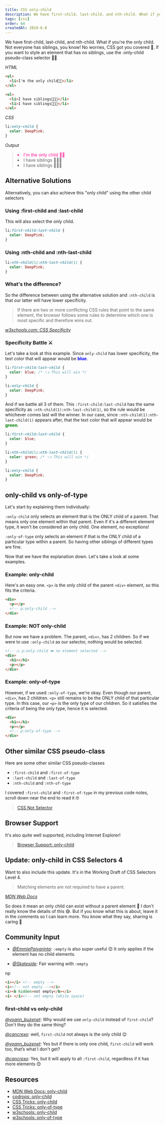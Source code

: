 ```yaml
---
title: CSS only-child
description: We have first-child, last-child, and nth-child. What if you're the only child? No problem, CSS got you! Let's learn how only-child works.
tags: [css]
order: 64
createdAt: 2019-6-8
---
```


We have first-child, last-child, and nth-child. What if you're the only child. Not everyone has siblings, you know! No worries, CSS got you covered 🤗. If you want to style an element that has no siblings, use the :only-child pseudo-class selector 👩‍👧

_HTML_

```html
<ul>
  <li>I'm the only child👩‍👧</li>
</ul>

<ul>
  <li>I have siblings👩‍👧‍👧</li>
  <li>I have siblings👩‍👧‍👧</li>
</ul>
```

_CSS_

```css
li:only-child {
  color: DeepPink;
}
```

_Output_

> <li style="color: deeppink">I'm the only child 👩‍👧</li>
>
> <li>I have siblings 👩‍👧‍👧</li>
> <li>I have siblings 👩‍👧‍👧</li>

<markdown-toc></markdown-toc>

## Alternative Solutions

Alternatively, you can also achieve this "only child" using the other child selectors

### Using :first-child and :last-child

This will also select the only child.

```css
li:first-child:last-child {
  color: DeepPink;
}
```

### Using :nth-child and :nth-last-child

```css
li:nth-child(1):nth-last-child(1) {
  color: DeepPink;
}
```

### What's the difference?

So the difference between using the alternative solution and `:nth-child` is that our latter will have lower specificity.

> If there are two or more conflicting CSS rules that point to the same element, the browser follows some rules to determine which one is most specific and therefore wins out.

_[w3schools.com: CSS Specificity](https://www.w3schools.com/css/css_specificity.asp)_

### Specificity Battle ⚔️

Let's take a look at this example. Since `only-child` has lower specificity, the text color that will appear would be <strong style="color:blue">blue</strong>.

```css
li:first-child:last-child {
  color: blue; /* 👈 This will win */
}

li:only-child {
  color: DeepPink;
}
```

And if we battle all 3 of them. This `:first-child:last-child` has the same specificity as `:nth-child(1):nth-last-child(1)`, so the rule would be whichever comes last will the winner. In our case, since `:nth-child(1):nth-last-child(1)` appears after, that the text color that will appear would be <strong style="color:green">green</strong>.

```css
li:first-child:last-child {
  color: blue;
}

li:nth-child(1):nth-last-child(1) {
  color: green; /* 👈 This will win */
}

li:only-child {
  color: DeepPink;
}
```

## only-child vs only-of-type

Let's start by explaining them individually:

`:only-child` only selects an element that is the ONLY child of a parent. That means only one element within that parent. Even if it's a different element type, it won't be considered an only child. One element, no exceptions!

`:only-of-type` only selects an element if that is the ONLY child of a particular type within a parent. So having other siblings of different types are fine.

Now that we have the explanation down. Let's take a look at some examples.

### Example: only-child

Here's an easy one. `<p>` is the only child of the parent `<div>` element, so this fits the criteria.

<!-- prettier-ignore -->
```html
<div>
  <p></p>
  <!-- p:only-child -->
</div>
```

### Example: NOT only-child

But now we have a problem. The parent, `<div>`, has 2 children. So if we were to use `:only-child` as our selector, nothing would be selected.

<!-- prettier-ignore -->
```html
<!-- ⚠️ p:only-child ➡️ no element selected -->
<div>
  <h1></h1>
  <p></p>
</div>
```

### Example: only-of-type

However, if we used `:only-of-type`, we're okay. Even though our parent, `<div>`, has 2 children. `<p>` still remains to be the ONLY child of that particular type. In this case, our `<p>` is the only type of our children. So it satisfies the criteria of being the only type, hence it is selected.

<!-- prettier-ignore -->
```html
<div>
  <h1></h1>
  <p></p>
  <!-- p:only-of-type -->
</div>
```

## Other similar CSS pseudo-class

Here are some other similar CSS pseudo-classes

- `:first-child` and `:first-of-type`
- `:last-child` and `:last-of-type`
- `:nth-child` and `:nth-of-type`

I covered `:first-child` and `:first-of-type` in my previous code notes, scroll down near the end to read it 🤓

> [CSS Not Selector](https://www.samanthaming.com/tidbits/46-css-not-selector)

## Browser Support

It's also quite well supported, including Internet Explorer!

> [Browser Support: only-child](https://developer.mozilla.org/en-US/docs/Web/CSS/:only-child#Browser_compatibility)

## Update: only-child in CSS Selectors 4

Want to also include this update. It's in the Working Draft of CSS Selectors Level 4.

> Matching elements are not required to have a parent.

_[MDN Web Docs](https://developer.mozilla.org/en-US/docs/Web/CSS/:only-child#Specifications)_

So does it mean an only child can exist without a parent element 🤔 I don't really know the details of this 😅. But if you know what this is about, leave it in the comments so I can learn more. You know what they say, sharing is caring 🤗

## Community Input

- _[@EmmiePaivarinta](https://twitter.com/EmmiePaivarinta/status/1137430744555560960):_ `:empty` is also super useful 😊 It only applies if the element has no child elements.

- _[@Skateside](https://twitter.com/Skateside/status/1137448069312720901):_ Fair warning with `:empty`

np

```html
<i></i> <!-- empty -->
<i><!-- not empty --></i>
<i><b hidden>not empty</b></i>
<i> </i><!-- not empty (white space)
```

### first-child vs only-child

_[@yoann_buzenet](https://twitter.com/Yoann_Buzenet/status/1137756830703267841):_ Why would we use `only-child` instead of `first-child`? Don't they do the same thing?

_[@cancrexo](https://twitter.com/cancrexo/status/1137759928934780928):_ well, `first-child` not always is the only child 😉

_[@yoann_buzenet](https://twitter.com/Yoann_Buzenet/status/1137761065448722432):_ Yes but if there is only one child, `first-child` will work too, that’s what I don't get?

_[@cancrexo](https://twitter.com/cancrexo/status/1137763327843721216):_ Yes, but it will apply to all `:first-child`, regardless if it has more elements 😊

## Resources

- [MDN Web Docs: only-child](https://developer.mozilla.org/en-US/docs/Web/CSS/:only-child)
- [codrops: only-child](https://tympanus.net/codrops/css_reference/only-child/)
- [CSS Tricks: only-child](https://css-tricks.com/almanac/selectors/o/only-child/)
- [CSS Tricks: only-of-type](https://css-tricks.com/almanac/selectors/o/only-of-type/)
- [w3schools: only-child](https://www.w3schools.com/csSref/sel_only-child.asp)
- [w3schools: only-of-type](https://www.w3schools.com/cssref/sel_only-of-type.asp)
